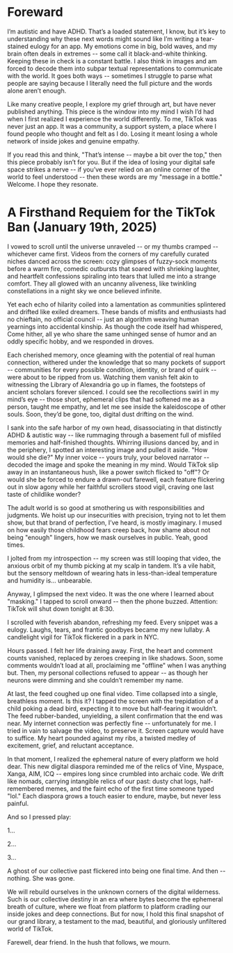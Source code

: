# Foreward

I’m autistic and have ADHD. That’s a loaded statement, I know, but it’s key to understanding why these next words might sound like I’m writing a tear-stained eulogy for an app. My emotions come in big, bold waves, and my brain often deals in extremes -- some call it black-and-white thinking. Keeping these in check is a constant battle. I also think in images and am forced to decode them into subpar textual representations to communicate with the world. It goes both ways -- sometimes I struggle to parse what people are saying because I literally need the full picture and the words alone aren’t enough.

Like many creative people, I explore my grief through art, but have never published anything. This piece is the window into my mind I wish I’d had when I first realized I experience the world differently. To me, TikTok was never just an app. It was a community, a support system, a place where I found people who thought and felt as I do. Losing it meant losing a whole network of inside jokes and genuine empathy.

If you read this and think, "That’s intense -- maybe a bit over the top," then this piece probably isn’t for you. But if the idea of losing your digital safe space strikes a nerve -- if you’ve ever relied on an online corner of the world to feel understood -- then these words are my "message in a bottle." Welcome. I hope they resonate.

# A Firsthand Requiem for the TikTok Ban (January 19th, 2025)

I vowed to scroll until the universe unraveled -- or my thumbs cramped -- whichever came first. Videos from the corners of my carefully curated niches danced across the screen: cozy glimpses of fuzzy-sock moments before a warm fire, comedic outbursts that soared with shrieking laughter, and heartfelt confessions spiraling into tears that lulled me into a strange comfort. They all glowed with an uncanny aliveness, like twinkling constellations in a night sky we once believed infinite.

Yet each echo of hilarity coiled into a lamentation as communities splintered and drifted like exiled dreamers. These bands of misfits and enthusiasts had no chieftain, no official council -- just an algorithm weaving human yearnings into accidental kinship. As though the code itself had whispered, Come hither, all ye who share the same unhinged sense of humor and an oddly specific hobby, and we responded in droves.

Each cherished memory, once gleaming with the potential of real human connection, withered under the knowledge that so many pockets of support -- communities for every possible condition, identity, or brand of quirk -- were about to be ripped from us. Watching them vanish felt akin to witnessing the Library of Alexandria go up in flames, the footsteps of ancient scholars forever silenced. I could see the recollections swirl in my mind’s eye -- those short, ephemeral clips that had softened me as a person, taught me empathy, and let me see inside the kaleidoscope of other souls. Soon, they’d be gone, too, digital dust drifting on the wind.

I sank into the safe harbor of my own head, disassociating in that distinctly ADHD & autistic way -- like rummaging through a basement full of misfiled memories and half-finished thoughts. Whirring illusions danced by, and in the periphery, I spotted an interesting image and pulled it aside. "How would she die?" My inner voice -- yours truly, your beloved narrator -- decoded the image and spoke the meaning in my mind. Would TikTok slip away in an instantaneous hush, like a power switch flicked to "off"? Or would she be forced to endure a drawn-out farewell, each feature flickering out in slow agony while her faithful scrollers stood vigil, craving one last taste of childlike wonder?

The adult world is so good at smothering us with responsibilities and judgments. We hoist up our insecurities with precision, trying not to let them show, but that brand of perfection, I’ve heard, is mostly imaginary. I mused on how easily those childhood fears creep back, how shame about not being "enough" lingers, how we mask ourselves in public. Yeah, good times.

I jolted from my introspection -- my screen was still looping that video, the anxious orbit of my thumb picking at my scalp in tandem. It’s a vile habit, but the sensory meltdown of wearing hats in less-than-ideal temperature and humidity is… unbearable.

Anyway, I glimpsed the next video. It was the one where I learned about "masking." I tapped to scroll onward -- then the phone buzzed. Attention: TikTok will shut down tonight at 8:30.

I scrolled with feverish abandon, refreshing my feed. Every snippet was a eulogy. Laughs, tears, and frantic goodbyes became my new lullaby. A candlelight vigil for TikTok flickered in a park in NYC.

Hours passed. I felt her life draining away. First, the heart and comment counts vanished, replaced by zeroes creeping in like shadows. Soon, some comments wouldn’t load at all, proclaiming me "offline" when I was anything but. Then, my personal collections refused to appear -- as though her neurons were dimming and she couldn’t remember my name.

At last, the feed coughed up one final video. Time collapsed into a single, breathless moment. Is this it? I tapped the screen with the trepidation of a child poking a dead bird, expecting it to move but half-fearing it wouldn’t. The feed rubber-banded, unyielding, a silent confirmation that the end was near. My internet connection was perfectly fine -- unfortunately for me. I tried in vain to salvage the video, to preserve it. Screen capture would have to suffice. My heart pounded against my ribs, a twisted medley of excitement, grief, and reluctant acceptance.

In that moment, I realized the ephemeral nature of every platform we hold dear. This new digital diaspora reminded me of the relics of Vine, Myspace, Xanga, AIM, ICQ -- empires long since crumbled into archaic code. We drift like nomads, carrying intangible relics of our past: dusty chat logs, half-remembered memes, and the faint echo of the first time someone typed "lol." Each diaspora grows a touch easier to endure, maybe, but never less painful.

And so I pressed play:

1...

2...

3...

A ghost of our collective past flickered into being one final time. And then -- nothing. She was gone.

We will rebuild ourselves in the unknown corners of the digital wilderness. Such is our collective destiny in an era where bytes become the ephemeral breath of culture, where we float from platform to platform cradling our inside jokes and deep connections. But for now, I hold this final snapshot of our grand library, a testament to the mad, beautiful, and gloriously unfiltered world of TikTok.

Farewell, dear friend. In the hush that follows, we mourn.
